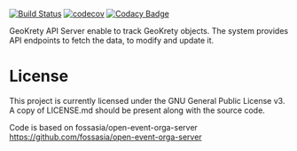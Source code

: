 [![Build Status](https://travis-ci.org/GeoKretyMap/geokrety-api.svg?branch=master)](https://travis-ci.org/GeoKretyMap/geokrety-api)
[![codecov](https://codecov.io/gh/GeoKretyMap/geokrety-api/branch/master/graph/badge.svg)](https://codecov.io/gh/GeoKretyMap/geokrety-api)
[![Codacy Badge](https://api.codacy.com/project/badge/Grade/c1a3a97f55c64ee3b15dbcbf60663c4f)](https://www.codacy.com/app/GeoKrety/geokrety-api?utm_source=github.com&amp;utm_medium=referral&amp;utm_content=GeoKretyMap/geokrety-api&amp;utm_campaign=Badge_Grade)


GeoKrety API Server enable to track GeoKrety objects. The system provides API endpoints to fetch the data, to modify and update it.



# License

This project is currently licensed under the GNU General Public License v3. A copy of LICENSE.md should be present along with the source code. 

Code is based on fossasia/open-event-orga-server https://github.com/fossasia/open-event-orga-server
